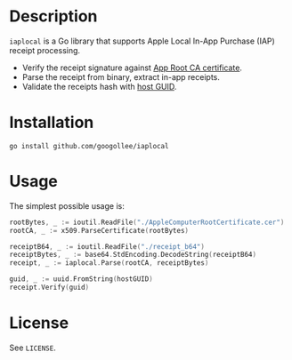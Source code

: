 # Description


`iaplocal` is a Go library that supports Apple Local In-App Purchase
(IAP) receipt processing.

- Verify the receipt signature against [App Root CA certificate](https://www.apple.com/certificateauthority/).
- Parse the receipt from binary, extract in-app receipts.
- Validate the receipts hash with [host GUID](https://developer.apple.com/library/ios/releasenotes/General/ValidateAppStoreReceipt/Chapters/ValidateLocally.html#//apple_ref/doc/uid/TP40010573-CH1-SW5).

# Installation

```
go install github.com/googollee/iaplocal
```

# Usage

The simplest possible usage is:

```go
rootBytes, _ := ioutil.ReadFile("./AppleComputerRootCertificate.cer")
rootCA, _ := x509.ParseCertificate(rootBytes)

receiptB64, _ := ioutil.ReadFile("./receipt_b64")
receiptBytes, _ := base64.StdEncoding.DecodeString(receiptB64)
receipt, _ := iaplocal.Parse(rootCA, receiptBytes)

guid, _ := uuid.FromString(hostGUID)
receipt.Verify(guid)
```

# License

See `LICENSE`.
